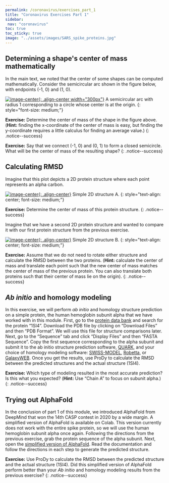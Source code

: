 ```yaml
---
permalink: /coronavirus/exercises_part_1
title: "Coronavirus Exercises Part 1"
sidebar:
 nav: "coronavirus"
toc: true
toc_sticky: true
image: "../assets/images/SARS_spike_proteins.jpg"
---
```


## Determining a shape's center of mass mathematically

In the main text, we noted that the center of some shapes can be computed mathematically. Consider the semicircular arc shown in the figure below, with endpoints (-1, 0) and (1, 0).

[![image-center](../assets/images/600px/semicircular_arc.png){: .align-center width="300px"}](../assets/images/semicircular_arc.png)
A semicircular arc with radius 1 corresponding to a circle whose center is at the origin.
{: style="font-size: medium;"}

**Exercise:** Determine the center of mass of the shape in the figure above. (**Hint:** finding the x-coordinate of the center of mass is easy, but finding the y-coordinate requires a little calculus for finding an average value.)
{: .notice--success}

**Exercise:** Say that we connect (-1, 0) and (0, 1) to form a closed semicircle. What will be the center of mass of the resulting shape?
{: .notice--success}

## Calculating RMSD

Imagine that this plot depicts a 2D protein structure where each point represents an alpha carbon.

[![image-center](../assets/images/600px/rmsd_exercise1.png){: .align-center}](../assets/images/coronavirus_exercise1.png)
Simple 2D structure A.
{: style="text-align: center; font-size: medium;"}

**Exercise:** Determine the center of mass of this protein structure.
{: .notice--success}

Imagine that we have a second 2D protein structure and wanted to compare it with our first protein structure from the previous exercise.

[![image-center](../assets/images/600px/rmsd_exercise2.png){: .align-center}](../assets/images/coronavirus_exercise2.png)
Simple 2D structure B.
{: style="text-align: center; font-size: medium;"}

**Exercise:** Assume that we do not need to rotate either structure and calculate the RMSD between the two proteins. (**Hint:** calculate the center of mass and translate each point such that the new center of mass matches the center of mass of the previous protein. You can also translate both proteins such that their center of mass lie on the origin).
{: .notice--success}

## *Ab initio* and homology modeling

In this exercise, we will perform *ab initio* and homology structure prediction on a simple protein, the human hemoglobin subunit alpha that we have worked with in this module. First, go to the <a href="https://www.rcsb.org/" target="_blank">protein data bank</a> and search for the protein “1SI4”. Download the PDB file by clicking on “Download Files” and then “PDB Format”. We will use this file for structure comparisons later. Next, go to the “Sequence” tab and click “Display Files” and then “FASTA Sequence”. Copy the first sequence corresponding to the alpha subunit and submit it to the ab initio structure prediction software, <a href="https://zhanggroup.org/QUARK/" target="_blank">QUARK</a>, and your choice of homology modeling software: <a href="https://swissmodel.expasy.org/" target="_blank">SWISS-MODEL</a>, <a href="https://robetta.bakerlab.org/" target="_blank">Robetta</a>, or <a href="https://galaxy.seoklab.org/cgi-bin/submit.cgi?type=TBM" target="_blank">GalaxyWEB</a>. Once you get the results, use ProDy to calculate the RMSD between the predicted structures and the actual structure (1SI4).

**Exercise:** Which type of modeling resulted in the most accurate prediction? Is this what you expected? (**Hint:** Use “Chain A” to focus on subunit alpha.)
{: .notice--success}

## Trying out AlphaFold

In the conclusion of part 1 of this module, we introduced AlphaFold from DeepMind that won the 14th CASP contest in 2020 by a wide margin. A simplified version of AlphaFold is available on Colab. This version currently does not work with the entire spike protein, so we will use the human hemoglobin subunit alpha once again. Following the directions from the previous exercise, grab the protein sequence of the alpha subunit. Next, open the <a href="https://colab.research.google.com/github/deepmind/alphafold/blob/main/notebooks/AlphaFold.ipynb#scrollTo=woIxeCPygt7K" target="_blank">simplified version of AlphaFold</a>. Read the documentation and follow the directions in each step to generate the predicted structure.

**Exercise:** Use ProDy to calculate the RMSD between the predicted structure and the actual structure (1SI4). Did this simplified version of AlphaFold perform better than your *Ab initio* and homology modeling results from the previous exercise?
{: .notice--success}
